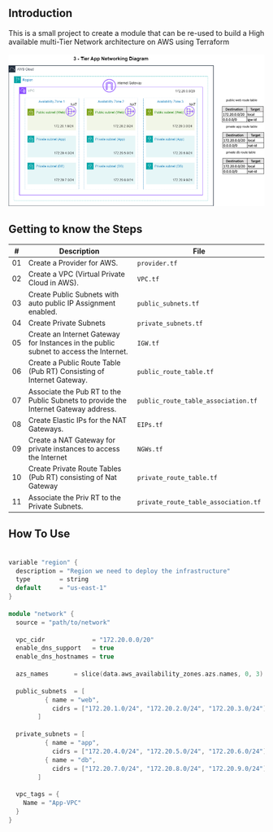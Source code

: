 ## Introduction

This is a small project to create a module that can be re-used to build a High available multi-Tier Network architecture on AWS using Terraform  <br />  <br />
![3-Tier Network](./images/3-Tier-Network.png)  <br />

## Getting to know the Steps

| #   | Description | File |
| -------- | ------- |------- |
| 01  | Create a Provider for AWS. | `provider.tf` |
| 02  | Create a VPC (Virtual Private Cloud in AWS).| `VPC.tf` |
| 03  | Create Public Subnets with auto public IP Assignment enabled. | `public_subnets.tf` |
| 04  | Create Private Subnets | `private_subnets.tf` |
| 05  | Create an Internet Gateway for Instances in the public subnet to access the Internet.    | `IGW.tf` |
| 06  | Create a Public Route Table (Pub RT) Consisting of Internet Gateway.    | `public_route_table.tf` |
| 07  | Associate the Pub RT to the Public Subnets to provide the Internet Gateway address.    | `public_route_table_association.tf` |
| 08  | Create Elastic IPs for the NAT Gateways.    | `EIPs.tf` |
| 09  | Create a NAT Gateway for private instances to access the Internet | `NGWs.tf` |
| 10  | Create Private Route Tables (Pub RT) consisting of Nat Gateway  | `private_route_table.tf` |
| 11  | Associate the Priv RT to the Private Subnets.    | `private_route_table_association.tf` |

## How To Use

```c++

variable "region" {
  description = "Region we need to deploy the infrastructure"
  type        = string
  default     = "us-east-1"
}

module "network" {
  source = "path/to/network"

  vpc_cidr             = "172.20.0.0/20"
  enable_dns_support   = true
  enable_dns_hostnames = true

  azs_names       = slice(data.aws_availability_zones.azs.names, 0, 3)

  public_subnets  = [
          { name = "web",
            cidrs = ["172.20.1.0/24", "172.20.2.0/24", "172.20.3.0/24"] }
        ]

  private_subnets = [
          { name = "app",
            cidrs = ["172.20.4.0/24", "172.20.5.0/24", "172.20.6.0/24"] },
          { name = "db",
            cidrs = ["172.20.7.0/24", "172.20.8.0/24", "172.20.9.0/24"] }
        ]

  vpc_tags = {
    Name = "App-VPC"
  }
}
```
